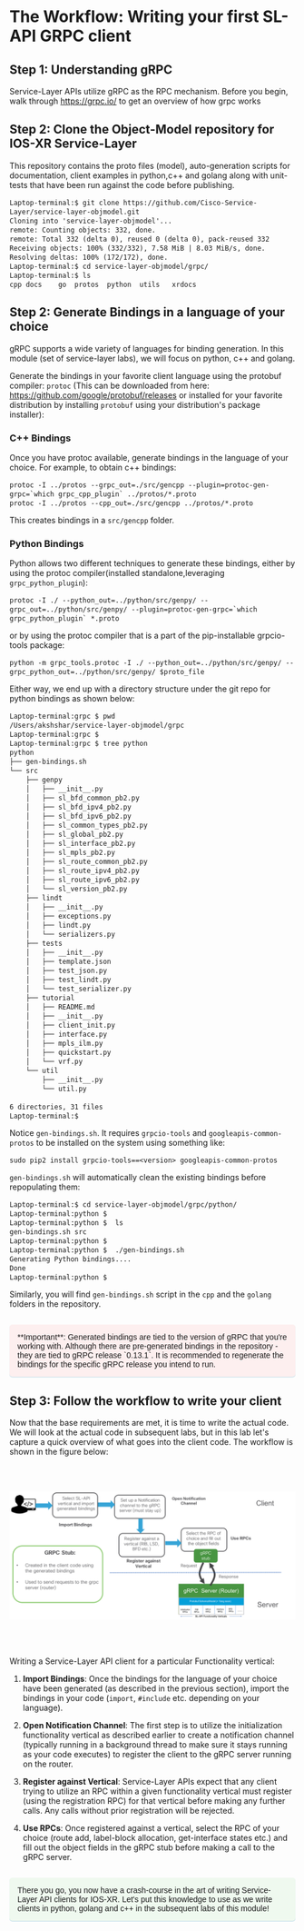 # The Workflow: Writing your first SL-API GRPC client

## Step 1: Understanding gRPC
Service-Layer APIs utilize gRPC as the RPC mechanism.
Before you begin, walk through https://grpc.io/ to get an overview of how grpc works

## Step 2: Clone the Object-Model repository for IOS-XR Service-Layer  

This repository contains the proto files (model), auto-generation scripts for documentation, client examples in python,c++ and golang along with unit-tests that have been run against the code before publishing.

```
Laptop-terminal:$ git clone https://github.com/Cisco-Service-Layer/service-layer-objmodel.git
Cloning into 'service-layer-objmodel'...
remote: Counting objects: 332, done.
remote: Total 332 (delta 0), reused 0 (delta 0), pack-reused 332
Receiving objects: 100% (332/332), 7.58 MiB | 8.03 MiB/s, done.
Resolving deltas: 100% (172/172), done.
Laptop-terminal:$ cd service-layer-objmodel/grpc/
Laptop-terminal:$ ls
cpp	docs	go	protos	python	utils	xrdocs

```  


## Step 2: Generate Bindings in a language of your choice

gRPC supports a wide variety of languages for binding generation. In this module (set of service-layer labs), we will focus on python, c++ and golang.  

Generate the bindings in your favorite  client language using the protobuf compiler: `protoc` (This can be downloaded from here: https://github.com/google/protobuf/releases or installed for your favorite distribution by installing `protobuf` using your distribution's package installer):

### C++ Bindings
Once you have protoc available, generate bindings in the language of your choice. For example, to obtain c++ bindings:

```shell
protoc -I ../protos --grpc_out=./src/gencpp --plugin=protoc-gen-grpc=`which grpc_cpp_plugin` ../protos/*.proto
protoc -I ../protos --cpp_out=./src/gencpp ../protos/*.proto  
```
This creates bindings in a `src/gencpp` folder.


### Python Bindings  

Python allows two different techniques to generate these bindings, either by using the protoc compiler(installed standalone,leveraging `grpc_python_plugin`):  

```
protoc -I ./ --python_out=../python/src/genpy/ --grpc_out=../python/src/genpy/ --plugin=protoc-gen-grpc=`which grpc_python_plugin` *.proto

```

or by using the protoc compiler that is a part of the pip-installable grpcio-tools package:  


```
python -m grpc_tools.protoc -I ./ --python_out=../python/src/genpy/ --grpc_python_out=../python/src/genpy/ $proto_file

```

Either way, we end up with a directory structure under the git repo for python bindings as shown below:

```
Laptop-terminal:grpc $ pwd
/Users/akshshar/service-layer-objmodel/grpc
Laptop-terminal:grpc $
Laptop-terminal:grpc $ tree python
python
├── gen-bindings.sh
└── src
    ├── genpy
    │   ├── __init__.py
    │   ├── sl_bfd_common_pb2.py
    │   ├── sl_bfd_ipv4_pb2.py
    │   ├── sl_bfd_ipv6_pb2.py
    │   ├── sl_common_types_pb2.py
    │   ├── sl_global_pb2.py
    │   ├── sl_interface_pb2.py
    │   ├── sl_mpls_pb2.py
    │   ├── sl_route_common_pb2.py
    │   ├── sl_route_ipv4_pb2.py
    │   ├── sl_route_ipv6_pb2.py
    │   └── sl_version_pb2.py
    ├── lindt
    │   ├── __init__.py
    │   ├── exceptions.py
    │   ├── lindt.py
    │   └── serializers.py
    ├── tests
    │   ├── __init__.py
    │   ├── template.json
    │   ├── test_json.py
    │   ├── test_lindt.py
    │   └── test_serializer.py
    ├── tutorial
    │   ├── README.md
    │   ├── __init__.py
    │   ├── client_init.py
    │   ├── interface.py
    │   ├── mpls_ilm.py
    │   ├── quickstart.py
    │   └── vrf.py
    └── util
        ├── __init__.py
        └── util.py

6 directories, 31 files
Laptop-terminal:$

```

Notice `gen-bindings.sh`. It requires `grpcio-tools` and `googleapis-common-protos` to be installed on the system using something like:  

```
sudo pip2 install grpcio-tools==<version> googleapis-common-protos
```

`gen-bindings.sh` will automatically clean the existing bindings before repopulating them:   

```
Laptop-terminal:$ cd service-layer-objmodel/grpc/python/
Laptop-terminal:python $
Laptop-terminal:python $  ls
gen-bindings.sh	src
Laptop-terminal:python $
Laptop-terminal:python $  ./gen-bindings.sh
Generating Python bindings....
Done
Laptop-terminal:python $

```

Similarly, you will find `gen-bindings.sh` script in the `cpp` and the `golang` folders in the repository.  

<p style="margin: 2em 0 !important;padding: 1em;font-family: CiscoSans,Arial,Helvetica,sans-serif;font-size: 1em !important;text-indent: initial;background-color: #fdefef;border-radius: 5px;box-shadow: 0 1px 1px rgba(0,127,171,0.25);">**Important**: Generated bindings are tied to the version of gRPC that you're working with. Although there are pre-generated bindings in the repository - they are tied to gRPC release `0.13.1`. It is recommended to regenerate the bindings for the specific gRPC release you intend to run.</p>



## Step 3: Follow the workflow to write your client

Now that the base requirements are met, it is time to write the actual code. We will look at the actual code in subsequent labs, but in this lab let's capture a quick overview of what goes into the client code. The workflow is shown in the figure below:  

&nbsp;  
&nbsp;  

<p style="text-align: center;">
<a href="assets/images/writing-your-own-client.png"><img src="assets/images/writing-your-own-client.png" alt="writing-your-own-client" style="margin-left: auto !important; margin-right: auto !important;"/></a></p>

&nbsp;  
&nbsp;  

Writing a Service-Layer API client for a particular Functionality vertical:  

1. **Import Bindings**: Once the bindings for the language of your choice have been generated (as described in the previous section), import the bindings in your code (`import`, `#include` etc. depending on your language).

2. **Open Notification Channel**:  The first step is to utilize the initialization functionality vertical as described earlier to create a notification channel (typically running in a background thread to make sure it stays running as your code executes) to register the client to the gRPC server running on the router.  

3. **Register against Vertical**: Service-Layer APIs expect that any client trying to utilize an RPC within a given functionality vertical must register (using the registration RPC) for that vertical before making any further calls. Any calls without prior registration will be rejected.  

4.  **Use RPCs**: Once registered against a vertical, select the RPC of your choice (route add, label-block allocation, get-interface states etc.) and fill out the object fields in the gRPC stub before making a call to the gRPC server.


<p style="margin: 2em 0!important;padding: 1em;font-family: CiscoSans,Arial,Helvetica,sans-serif;font-size: 1em !important;text-indent: initial;background-color: #eff9ef;border-radius: 5px;box-shadow: 0 1px 1px rgba(0,127,171,0.25);">There you go, you now have a crash-course in the art of writing Service-Layer API clients for IOS-XR. Let's put this knowledge to use as we write clients in python, golang and c++ in the subsequent labs of this module!
</p>  

